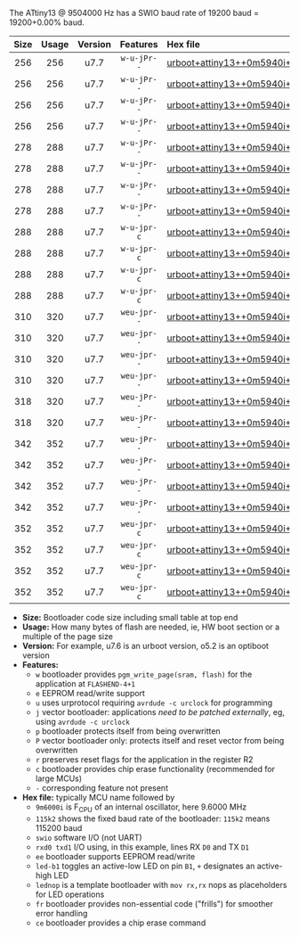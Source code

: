 The ATtiny13 @ 9504000 Hz has a SWIO baud rate of 19200 baud = 19200+0.00% baud.

|Size|Usage|Version|Features|Hex file|
|:-:|:-:|:-:|:-:|:--|
|256|256|u7.7|`w-u-jPr--`|[urboot+attiny13++0m5940i++++1k2_swio_rxb0_txb1_led+b2.hex](https://raw.githubusercontent.com/stefanrueger/urboot.hex/main/mcus/attiny13/internal_oscillator/fint++0m5940_Hz/br++++1k2_bps/urboot+attiny13++0m5940i++++1k2_swio_rxb0_txb1_led+b2.hex)|
|256|256|u7.7|`w-u-jPr--`|[urboot+attiny13++0m5940i++++1k2_swio_rxb0_txb1_lednop.hex](https://raw.githubusercontent.com/stefanrueger/urboot.hex/main/mcus/attiny13/internal_oscillator/fint++0m5940_Hz/br++++1k2_bps/urboot+attiny13++0m5940i++++1k2_swio_rxb0_txb1_lednop.hex)|
|256|256|u7.7|`w-u-jPr--`|[urboot+attiny13++0m5940i++++1k2_swio_rxb1_txb0_led+b2.hex](https://raw.githubusercontent.com/stefanrueger/urboot.hex/main/mcus/attiny13/internal_oscillator/fint++0m5940_Hz/br++++1k2_bps/urboot+attiny13++0m5940i++++1k2_swio_rxb1_txb0_led+b2.hex)|
|256|256|u7.7|`w-u-jPr--`|[urboot+attiny13++0m5940i++++1k2_swio_rxb1_txb0_lednop.hex](https://raw.githubusercontent.com/stefanrueger/urboot.hex/main/mcus/attiny13/internal_oscillator/fint++0m5940_Hz/br++++1k2_bps/urboot+attiny13++0m5940i++++1k2_swio_rxb1_txb0_lednop.hex)|
|278|288|u7.7|`w-u-jPr--`|[urboot+attiny13++0m5940i++++1k2_swio_rxb0_txb1_led+b2_fr.hex](https://raw.githubusercontent.com/stefanrueger/urboot.hex/main/mcus/attiny13/internal_oscillator/fint++0m5940_Hz/br++++1k2_bps/urboot+attiny13++0m5940i++++1k2_swio_rxb0_txb1_led+b2_fr.hex)|
|278|288|u7.7|`w-u-jPr--`|[urboot+attiny13++0m5940i++++1k2_swio_rxb0_txb1_lednop_fr.hex](https://raw.githubusercontent.com/stefanrueger/urboot.hex/main/mcus/attiny13/internal_oscillator/fint++0m5940_Hz/br++++1k2_bps/urboot+attiny13++0m5940i++++1k2_swio_rxb0_txb1_lednop_fr.hex)|
|278|288|u7.7|`w-u-jPr--`|[urboot+attiny13++0m5940i++++1k2_swio_rxb1_txb0_led+b2_fr.hex](https://raw.githubusercontent.com/stefanrueger/urboot.hex/main/mcus/attiny13/internal_oscillator/fint++0m5940_Hz/br++++1k2_bps/urboot+attiny13++0m5940i++++1k2_swio_rxb1_txb0_led+b2_fr.hex)|
|278|288|u7.7|`w-u-jPr--`|[urboot+attiny13++0m5940i++++1k2_swio_rxb1_txb0_lednop_fr.hex](https://raw.githubusercontent.com/stefanrueger/urboot.hex/main/mcus/attiny13/internal_oscillator/fint++0m5940_Hz/br++++1k2_bps/urboot+attiny13++0m5940i++++1k2_swio_rxb1_txb0_lednop_fr.hex)|
|288|288|u7.7|`w-u-jpr-c`|[urboot+attiny13++0m5940i++++1k2_swio_rxb0_txb1_led+b2_fr_ce.hex](https://raw.githubusercontent.com/stefanrueger/urboot.hex/main/mcus/attiny13/internal_oscillator/fint++0m5940_Hz/br++++1k2_bps/urboot+attiny13++0m5940i++++1k2_swio_rxb0_txb1_led+b2_fr_ce.hex)|
|288|288|u7.7|`w-u-jpr-c`|[urboot+attiny13++0m5940i++++1k2_swio_rxb0_txb1_lednop_fr_ce.hex](https://raw.githubusercontent.com/stefanrueger/urboot.hex/main/mcus/attiny13/internal_oscillator/fint++0m5940_Hz/br++++1k2_bps/urboot+attiny13++0m5940i++++1k2_swio_rxb0_txb1_lednop_fr_ce.hex)|
|288|288|u7.7|`w-u-jpr-c`|[urboot+attiny13++0m5940i++++1k2_swio_rxb1_txb0_led+b2_fr_ce.hex](https://raw.githubusercontent.com/stefanrueger/urboot.hex/main/mcus/attiny13/internal_oscillator/fint++0m5940_Hz/br++++1k2_bps/urboot+attiny13++0m5940i++++1k2_swio_rxb1_txb0_led+b2_fr_ce.hex)|
|288|288|u7.7|`w-u-jpr-c`|[urboot+attiny13++0m5940i++++1k2_swio_rxb1_txb0_lednop_fr_ce.hex](https://raw.githubusercontent.com/stefanrueger/urboot.hex/main/mcus/attiny13/internal_oscillator/fint++0m5940_Hz/br++++1k2_bps/urboot+attiny13++0m5940i++++1k2_swio_rxb1_txb0_lednop_fr_ce.hex)|
|310|320|u7.7|`weu-jpr--`|[urboot+attiny13++0m5940i++++1k2_swio_rxb0_txb1_ee_led+b2.hex](https://raw.githubusercontent.com/stefanrueger/urboot.hex/main/mcus/attiny13/internal_oscillator/fint++0m5940_Hz/br++++1k2_bps/urboot+attiny13++0m5940i++++1k2_swio_rxb0_txb1_ee_led+b2.hex)|
|310|320|u7.7|`weu-jpr--`|[urboot+attiny13++0m5940i++++1k2_swio_rxb0_txb1_ee_lednop.hex](https://raw.githubusercontent.com/stefanrueger/urboot.hex/main/mcus/attiny13/internal_oscillator/fint++0m5940_Hz/br++++1k2_bps/urboot+attiny13++0m5940i++++1k2_swio_rxb0_txb1_ee_lednop.hex)|
|310|320|u7.7|`weu-jpr--`|[urboot+attiny13++0m5940i++++1k2_swio_rxb1_txb0_ee_led+b2.hex](https://raw.githubusercontent.com/stefanrueger/urboot.hex/main/mcus/attiny13/internal_oscillator/fint++0m5940_Hz/br++++1k2_bps/urboot+attiny13++0m5940i++++1k2_swio_rxb1_txb0_ee_led+b2.hex)|
|310|320|u7.7|`weu-jpr--`|[urboot+attiny13++0m5940i++++1k2_swio_rxb1_txb0_ee_lednop.hex](https://raw.githubusercontent.com/stefanrueger/urboot.hex/main/mcus/attiny13/internal_oscillator/fint++0m5940_Hz/br++++1k2_bps/urboot+attiny13++0m5940i++++1k2_swio_rxb1_txb0_ee_lednop.hex)|
|318|320|u7.7|`weu-jPr--`|[urboot+attiny13++0m5940i++++1k2_swio_rxb0_txb1_ee.hex](https://raw.githubusercontent.com/stefanrueger/urboot.hex/main/mcus/attiny13/internal_oscillator/fint++0m5940_Hz/br++++1k2_bps/urboot+attiny13++0m5940i++++1k2_swio_rxb0_txb1_ee.hex)|
|318|320|u7.7|`weu-jPr--`|[urboot+attiny13++0m5940i++++1k2_swio_rxb1_txb0_ee.hex](https://raw.githubusercontent.com/stefanrueger/urboot.hex/main/mcus/attiny13/internal_oscillator/fint++0m5940_Hz/br++++1k2_bps/urboot+attiny13++0m5940i++++1k2_swio_rxb1_txb0_ee.hex)|
|342|352|u7.7|`weu-jPr--`|[urboot+attiny13++0m5940i++++1k2_swio_rxb0_txb1_ee_led+b2_fr.hex](https://raw.githubusercontent.com/stefanrueger/urboot.hex/main/mcus/attiny13/internal_oscillator/fint++0m5940_Hz/br++++1k2_bps/urboot+attiny13++0m5940i++++1k2_swio_rxb0_txb1_ee_led+b2_fr.hex)|
|342|352|u7.7|`weu-jPr--`|[urboot+attiny13++0m5940i++++1k2_swio_rxb0_txb1_ee_lednop_fr.hex](https://raw.githubusercontent.com/stefanrueger/urboot.hex/main/mcus/attiny13/internal_oscillator/fint++0m5940_Hz/br++++1k2_bps/urboot+attiny13++0m5940i++++1k2_swio_rxb0_txb1_ee_lednop_fr.hex)|
|342|352|u7.7|`weu-jPr--`|[urboot+attiny13++0m5940i++++1k2_swio_rxb1_txb0_ee_led+b2_fr.hex](https://raw.githubusercontent.com/stefanrueger/urboot.hex/main/mcus/attiny13/internal_oscillator/fint++0m5940_Hz/br++++1k2_bps/urboot+attiny13++0m5940i++++1k2_swio_rxb1_txb0_ee_led+b2_fr.hex)|
|342|352|u7.7|`weu-jPr--`|[urboot+attiny13++0m5940i++++1k2_swio_rxb1_txb0_ee_lednop_fr.hex](https://raw.githubusercontent.com/stefanrueger/urboot.hex/main/mcus/attiny13/internal_oscillator/fint++0m5940_Hz/br++++1k2_bps/urboot+attiny13++0m5940i++++1k2_swio_rxb1_txb0_ee_lednop_fr.hex)|
|352|352|u7.7|`weu-jpr-c`|[urboot+attiny13++0m5940i++++1k2_swio_rxb0_txb1_ee_led+b2_fr_ce.hex](https://raw.githubusercontent.com/stefanrueger/urboot.hex/main/mcus/attiny13/internal_oscillator/fint++0m5940_Hz/br++++1k2_bps/urboot+attiny13++0m5940i++++1k2_swio_rxb0_txb1_ee_led+b2_fr_ce.hex)|
|352|352|u7.7|`weu-jpr-c`|[urboot+attiny13++0m5940i++++1k2_swio_rxb0_txb1_ee_lednop_fr_ce.hex](https://raw.githubusercontent.com/stefanrueger/urboot.hex/main/mcus/attiny13/internal_oscillator/fint++0m5940_Hz/br++++1k2_bps/urboot+attiny13++0m5940i++++1k2_swio_rxb0_txb1_ee_lednop_fr_ce.hex)|
|352|352|u7.7|`weu-jpr-c`|[urboot+attiny13++0m5940i++++1k2_swio_rxb1_txb0_ee_led+b2_fr_ce.hex](https://raw.githubusercontent.com/stefanrueger/urboot.hex/main/mcus/attiny13/internal_oscillator/fint++0m5940_Hz/br++++1k2_bps/urboot+attiny13++0m5940i++++1k2_swio_rxb1_txb0_ee_led+b2_fr_ce.hex)|
|352|352|u7.7|`weu-jpr-c`|[urboot+attiny13++0m5940i++++1k2_swio_rxb1_txb0_ee_lednop_fr_ce.hex](https://raw.githubusercontent.com/stefanrueger/urboot.hex/main/mcus/attiny13/internal_oscillator/fint++0m5940_Hz/br++++1k2_bps/urboot+attiny13++0m5940i++++1k2_swio_rxb1_txb0_ee_lednop_fr_ce.hex)|

- **Size:** Bootloader code size including small table at top end
- **Usage:** How many bytes of flash are needed, ie, HW boot section or a multiple of the page size
- **Version:** For example, u7.6 is an urboot version, o5.2 is an optiboot version
- **Features:**
  + `w` bootloader provides `pgm_write_page(sram, flash)` for the application at `FLASHEND-4+1`
  + `e` EEPROM read/write support
  + `u` uses urprotocol requiring `avrdude -c urclock` for programming
  + `j` vector bootloader: applications *need to be patched externally*, eg, using `avrdude -c urclock`
  + `p` bootloader protects itself from being overwritten
  + `P` vector bootloader only: protects itself and reset vector from being overwritten
  + `r` preserves reset flags for the application in the register R2
  + `c` bootloader provides chip erase functionality (recommended for large MCUs)
  + `-` corresponding feature not present
- **Hex file:** typically MCU name followed by
  + `9m6000i` is F<sub>CPU</sub> of an internal oscillator, here 9.6000 MHz
  + `115k2` shows the fixed baud rate of the bootloader: `115k2` means 115200 baud
  + `swio` software I/O (not UART)
  + `rxd0 txd1` I/O using, in this example, lines RX `D0` and TX `D1`
  + `ee` bootloader supports EEPROM read/write
  + `led-b1` toggles an active-low LED on pin `B1`, `+` designates an active-high LED
  + `lednop` is a template bootloader with `mov rx,rx` nops as placeholders for LED operations
  + `fr` bootloader provides non-essential code ("frills") for smoother error handling
  + `ce` bootloader provides a chip erase command
